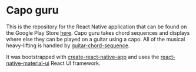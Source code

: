 # Capo guru
This is the repository for the React Native application that can be found on the Google Play Store [here](https://play.google.com/store/apps/details?id=com.greenwoodlomax.capoguru).
Capo guru takes chord sequences and displays where else they can be played on a guitar using a capo.
All of the musical heavy-lifting is handled by [guitar-chord-sequence](https://github.com/jgjr/guitar-chord-sequence).

It was bootstrapped with [create-react-native-app](https://github.com/react-community/create-react-native-app) and uses the [react-native-material-ui](https://github.com/xotahal/react-native-material-ui) React UI framework. 
